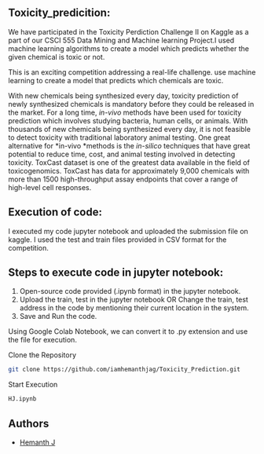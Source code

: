 ## Toxicity_predicition:
We have participated in the Toxicity Perdiction Challenge II on Kaggle as a part of our CSCI 555 Data Mining and Machine learning Project.I used machine learning algorithms to create a model which predicts whether the given chemical is toxic or not. 

This is an exciting competition addressing a real-life challenge. use machine learning to create a model that predicts which chemicals are toxic.


With new chemicals being synthesized every day, toxicity prediction of newly synthesized chemicals is mandatory before they could be released in the market. For a long time, *in-vivo* methods have been used for toxicity prediction which involves studying bacteria, human cells, or animals. With thousands of new chemicals being synthesized every day, it is not feasible to detect toxicity with traditional laboratory animal testing. One great alternative for *in-vivo *methods is the *in-silico* techniques that have great potential to reduce time, cost, and animal testing involved in detecting toxicity. ToxCast dataset is one of the greatest data available in the field of toxicogenomics. ToxCast has data for approximately 9,000 chemicals with more than 1500 high-throughput assay endpoints that cover a range of high-level cell responses.


## Execution of code: 
I executed my code jupyter notebook and uploaded the submission file on kaggle. I used the test and train files provided in CSV format for the competition.

## Steps to execute code in jupyter notebook: 
1. Open-source code provided (.ipynb format) in the jupyter notebook. 
2. Upload the train, test in the jupyter notebook OR Change the train, test address in the code by mentioning their current location in the system. 
3. Save and Run the code. 
 
Using Google Colab Notebook, we can convert it to .py extension and use the file for execution. 

Clone the Repository
```bash
git clone https://github.com/iamhemanthjag/Toxicity_Prediction.git
```
Start Execution

``` bash
HJ.ipynb
```



## Authors


- [Hemanth J](x2020gtl@stfx.ca)
